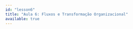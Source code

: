 ```yaml
---
id: "lesson6"
title: "Aula 6: Fluxos e Transformação Organizacional"
available: true
---
```


<script setup lang="ts">
import LessonRenderer from '@/components/lesson/LessonRenderer.vue';
import lessonData from './lesson6.json';
</script>

<LessonRenderer :data="lessonData" />
